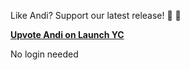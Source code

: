 Like Andi? Support our latest release! 🤗 🙏

**[Upvote Andi on Launch YC](https://www.ycombinator.com/launches/JC8-andi-making-search-fun-factual-and-interesting)**

No login needed
